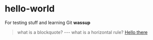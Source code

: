# hello-world
For testing stuff and learning Git
**wassup**
> what is a blockquote?
> --- what is a horizontal rule?
> [Hello there](github.com)
